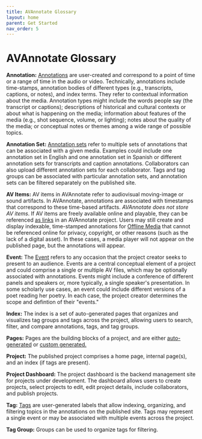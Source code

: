 ```yaml
---
title: AVAnnotate Glossary
layout: home
parent: Get Started
nav_order: 5
---
```

# AVAnnotate Glossary

**Annotation:** [Annotations](https://avannotate.github.io/documentation/pages/annotations/) are user-created and correspond to a point of time or a range of time in the audio or video. Technically, annotations include time-stamps, annotation bodies of different types (e.g., transcripts, captions, or notes), and index terms. They refer to contextual information about the media. Annotation types might include the words people say (the transcript or captions); descriptions of historical and cultural contexts or about what is happening on the media; information about features of the media (e.g., shot sequence, volume, or lighting); notes about the quality of the media; or conceptual notes or themes among a wide range of possible topics. 

**Annotation Set:** [Annotation sets](https://avannotate.github.io/documentation/pages/annotations/) refer to multiple sets of annotations that can be associated with a given media. Examples could include one annotation set in English and one annotation set in Spanish or different annotation sets for transcripts and caption annotations. Collaborators can also upload different annotation sets for each collaborator. Tags and tag groups can be associated with particular annotation sets, and annotation sets can be filtered separately on the published site. 

**AV Items:** AV items in AVAnnotate refer to audiovisual moving-image or sound artifacts. In AVAnnotate, annotations are associated with timestamps that correspond to these time-based artifacts. *AVAnnotate does not store AV items*. If AV items are freely available online and playable, they can be referenced [as links](https://avannotate.github.io/documentation/pages/av/) in an AVAnnotate project. Users may still create and display indexable, time-stamped annotations for [Offline Media](https://avannotate.github.io/documentation/pages/offline) that cannot be referenced online for privacy, copyright, or other reasons (such as the lack of a digital asset). In these cases, a media player will not appear on the published page, but the annotations will appear.

**Event:** The [Event](https://avannotate.github.io/documentation/pages/events/) refers to any occasion that the project creator seeks to present to an audience. Events are a central conceptual element of a project and could comprise a single or multiple AV files, which may be optionally associated with annotations. Events might include a conference of different panels and speakers or, more typically, a single speaker's presentation. In some scholarly use cases, an event could include different versions of a poet reading her poetry. In each case, the project creator determines the scope and defintion of their "events." 

**Index:** The index is a set of auto-generated pages that organizes and visualizes tag groups and tags across the project, allowing users to search, filter, and compare annotations, tags, and tag groups.

**Pages:** Pages are the building blocks of a project, and are either [auto-generated](https://avannotate.github.io/documentation/pages/auto/) or [custom generated.](https://avannotate.github.io/documentation/pages/custom/) 

**Project:** The published project comprises a home page, internal page(s), and an index (if tags are present). 

**Project Dashboard:** The project dashboard is the backend management site for projects under development. The dashboard allows users to create projects, select projects to edit, edit project details, include collaborators, and publish projects. 

**Tag:** [Tags](https://avannotate.github.io/documentation/pages/tags/) are user-generated labels that allow indexing, organizing, and filtering topics in the annotations on the published site. Tags may represent a single event or may be associated with multiple events across the project. 

**Tag Group:** Groups can be used to organize tags for filtering. 
